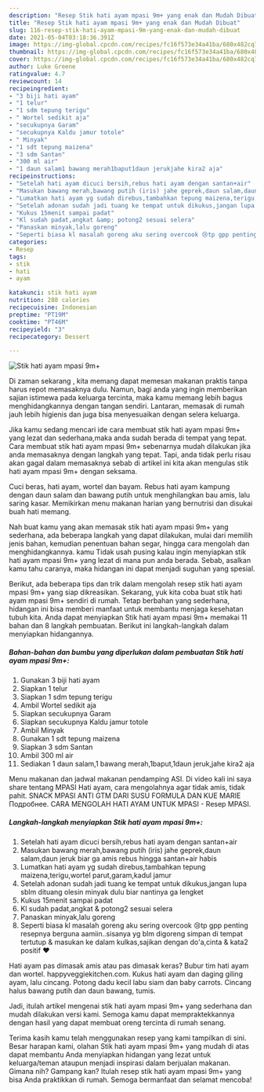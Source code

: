 ```yaml
---
description: "Resep Stik hati ayam mpasi 9m+ yang enak dan Mudah Dibuat"
title: "Resep Stik hati ayam mpasi 9m+ yang enak dan Mudah Dibuat"
slug: 116-resep-stik-hati-ayam-mpasi-9m-yang-enak-dan-mudah-dibuat
date: 2021-05-04T03:18:36.391Z
image: https://img-global.cpcdn.com/recipes/fc16f573e34a41ba/680x482cq70/stik-hati-ayam-mpasi-9m-foto-resep-utama.jpg
thumbnail: https://img-global.cpcdn.com/recipes/fc16f573e34a41ba/680x482cq70/stik-hati-ayam-mpasi-9m-foto-resep-utama.jpg
cover: https://img-global.cpcdn.com/recipes/fc16f573e34a41ba/680x482cq70/stik-hati-ayam-mpasi-9m-foto-resep-utama.jpg
author: Luke Greene
ratingvalue: 4.7
reviewcount: 14
recipeingredient:
- "3 biji hati ayam"
- "1 telur"
- "1 sdm tepung terigu"
- " Wortel sedikit aja"
- "secukupnya Garam"
- "secukupnya Kaldu jamur totole"
- " Minyak"
- "1 sdt tepung maizena"
- "3 sdm Santan"
- "300 ml air"
- "1 daun salam1 bawang merah1baput1daun jerukjahe kira2 aja"
recipeinstructions:
- "Setelah hati ayam dicuci bersih,rebus hati ayam dengan santan+air"
- "Masukan bawang merah,bawang putih (iris) jahe geprek,daun salam,daun jeruk biar ga amis rebus hingga santan+air habis"
- "Lumatkan hati ayam yg sudah direbus,tambahkan tepung maizena,terigu,wortel parut,garam,kadul jamur"
- "Setelah adonan sudah jadi tuang ke tempat untuk dikukus,jangan lupa sblm dituang olesin minyak dulu biar nantinya ga lengket"
- "Kukus 15menit sampai padat"
- "Kl sudah padat,angkat &amp; potong2 sesuai selera"
- "Panaskan minyak,lalu goreng"
- "Seperti biasa kl masalah goreng aku sering overcook 😢tp gpp penting resepnya berguna aamiin..sisanya yg blm digoreng simpan di tempat tertutup &amp; masukan ke dalam kulkas,sajikan dengan do&#39;a,cinta &amp; kata2 positif ♥️"
categories:
- Resep
tags:
- stik
- hati
- ayam

katakunci: stik hati ayam 
nutrition: 288 calories
recipecuisine: Indonesian
preptime: "PT19M"
cooktime: "PT46M"
recipeyield: "3"
recipecategory: Dessert

---
```



![Stik hati ayam mpasi 9m+](https://img-global.cpcdn.com/recipes/fc16f573e34a41ba/680x482cq70/stik-hati-ayam-mpasi-9m-foto-resep-utama.jpg)

Di zaman  sekarang , kita memang dapat memesan makanan praktis tanpa harus repot memasaknya dulu. Namun, bagi anda yang ingin memberikan sajian istimewa pada keluarga tercinta, maka kamu memang lebih bagus menghidangkannya dengan tangan sendiri. Lantaran, memasak di rumah jauh lebih higienis dan juga bisa menyesuaikan dengan selera keluarga.

Jika kamu sedang mencari ide cara membuat stik hati ayam mpasi 9m+ yang lezat dan sederhana,maka anda sudah berada di tempat yang tepat. Cara membuat stik hati ayam mpasi 9m+  sebenarnya mudah dilakukan jika anda memasaknya dengan langkah yang tepat. Tapi, anda tidak perlu risau akan gagal dalam memasaknya 
sebab di artikel ini kita akan mengulas stik hati ayam mpasi 9m+ dengan seksama.  

Cuci beras, hati ayam, wortel dan bayam. Rebus hati ayam kampung dengan daun salam dan bawang putih untuk menghilangkan bau amis, lalu saring kasar. Memikirkan menu makanan harian yang bernutrisi dan disukai buah hati memang.

Nah buat kamu yang akan memasak stik hati ayam mpasi 9m+ yang sederhana, ada beberapa langkah yang dapat dilakukan, mulai dari memilih jenis bahan, kemudian penentuan bahan segar, hingga cara mengolah dan menghidangkannya. kamu Tidak usah pusing kalau ingin menyiapkan stik hati ayam mpasi 9m+ yang lezat di mana pun anda berada. Sebab, asalkan kamu  tahu caranya, maka hidangan ini dapat menjadi suguhan yang spesial.

Berikut, ada beberapa tips dan trik dalam mengolah resep stik hati ayam mpasi 9m+ yang siap dikreasikan. Sekarang, yuk kita coba buat stik hati ayam mpasi 9m+ sendiri di rumah. Tetap berbahan yang sederhana, hidangan ini bisa memberi manfaat untuk membantu menjaga kesehatan tubuh kita. Anda dapat menyiapkan Stik hati ayam mpasi 9m+ memakai 11 bahan dan 8 langkah pembuatan. Berikut ini langkah-langkah dalam menyiapkan hidangannya.

<!--inarticleads1-->

##### Bahan-bahan dan bumbu yang diperlukan dalam pembuatan Stik hati ayam mpasi 9m+:

1. Gunakan 3 biji hati ayam
1. Siapkan 1 telur
1. Siapkan 1 sdm tepung terigu
1. Ambil  Wortel sedikit aja
1. Siapkan secukupnya Garam
1. Siapkan secukupnya Kaldu jamur totole
1. Ambil  Minyak
1. Gunakan 1 sdt tepung maizena
1. Siapkan 3 sdm Santan
1. Ambil 300 ml air
1. Sediakan 1 daun salam,1 bawang merah,1baput,1daun jeruk,jahe kira2 aja


Menu makanan dan jadwal makanan pendamping ASI. Di video kali ini saya share tentang MPASI Hati ayam, cara mengolahnya agar tidak amis, tidak pahit. SNACK MPASI ANTI GTM DARI SUSU FORMULA DAN KUE MARIE Подробнее. CARA MENGOLAH HATI AYAM UNTUK MPASI - Resep MPASI. 

<!--inarticleads2-->

##### Langkah-langkah menyiapkan Stik hati ayam mpasi 9m+:

1. Setelah hati ayam dicuci bersih,rebus hati ayam dengan santan+air
1. Masukan bawang merah,bawang putih (iris) jahe geprek,daun salam,daun jeruk biar ga amis rebus hingga santan+air habis
1. Lumatkan hati ayam yg sudah direbus,tambahkan tepung maizena,terigu,wortel parut,garam,kadul jamur
1. Setelah adonan sudah jadi tuang ke tempat untuk dikukus,jangan lupa sblm dituang olesin minyak dulu biar nantinya ga lengket
1. Kukus 15menit sampai padat
1. Kl sudah padat,angkat &amp; potong2 sesuai selera
1. Panaskan minyak,lalu goreng
1. Seperti biasa kl masalah goreng aku sering overcook 😢tp gpp penting resepnya berguna aamiin..sisanya yg blm digoreng simpan di tempat tertutup &amp; masukan ke dalam kulkas,sajikan dengan do&#39;a,cinta &amp; kata2 positif ♥️


Hati ayam pas dimasak amis atau pas dimasak keras? Bubur tim hati ayam dan wortel. happyveggiekitchen.com. Kukus hati ayam dan daging giling ayam, lalu cincang. Potong dadu kecil labu siam dan baby carrots. Cincang halus bawang putih dan daun bawang, tumis. 

Jadi, itulah artikel mengenai  stik hati ayam mpasi 9m+  yang sederhana dan mudah dilakukan versi kami. Semoga kamu dapat mempraktekkannya dengan hasil yang dapat membuat oreng tercinta di rumah senang. 

Terima kasih kamu telah menggunakan resep yang kami tampilkan di sini. Besar harapan kami, olahan  Stik hati ayam mpasi 9m+ yang mudah di atas dapat membantu Anda menyiapkan hidangan yang lezat untuk keluarga/teman ataupun menjadi inspirasi dalam berjualan makanan. Gimana nih? Gampang kan? Itulah resep stik hati ayam mpasi 9m+ yang bisa Anda praktikkan di rumah. Semoga bermanfaat dan selamat mencoba!

